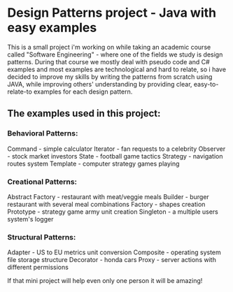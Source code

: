 <h1>Design Patterns project - Java with easy examples</h1>

This is a small project i'm working on while taking an academic course called "Software Engineering" - where one of the fields we study is design patterns.
During that course we mostly deal with pseudo code and C# examples and most examples are technological and hard to relate, so i have decided to improve my skills by writing the patterns from scratch using JAVA, while improving others' understanding by providing clear, easy-to-relate-to examples for each design pattern.

<h2>The examples used in this project:</h2>
<h3>Behavioral Patterns:</h3>
Command - simple calculator
Iterator - fan requests to a celebrity
Observer - stock market investors
State - football game tactics
Strategy - navigation routes system
Template - computer strategy games playing

<h3>Creational Patterns:</h3>
Abstract Factory - restaurant with meat/veggie meals
Builder - burger restaurant with several meal combinations
Factory - shapes creation
Prototype - strategy game army unit creation
Singleton - a multiple users system's logger

<h3>Structural Patterns:</h3>
Adapter - US to EU metrics unit conversion
Composite - operating system file storage structure
Decorator - honda cars
Proxy - server actions with different permissions

If that mini project will help even only one person it will be amazing!
